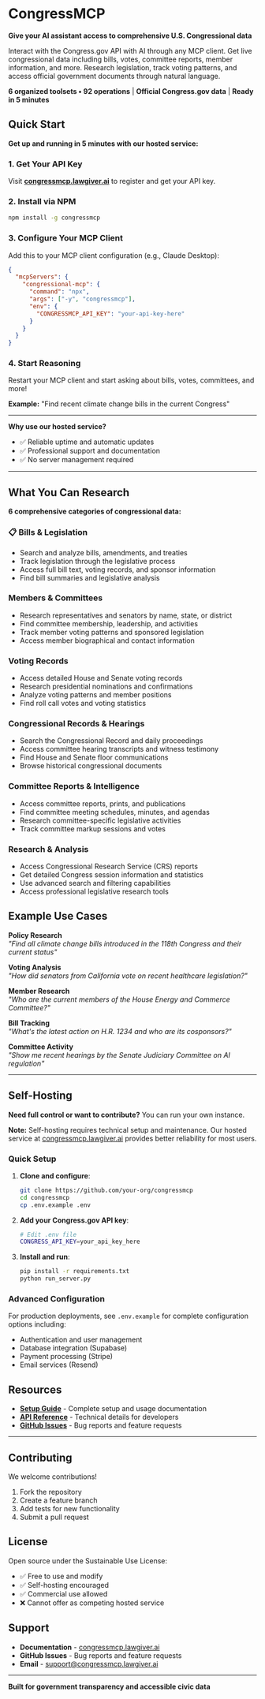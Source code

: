 # CongressMCP

**Give your AI assistant access to comprehensive U.S. Congressional data**

Interact with the Congress.gov API with AI through any MCP client. Get live congressional data including bills, votes, committee reports, member information, and more. Research legislation, track voting patterns, and access official government documents through natural language.

**6 organized toolsets • 92 operations** | **Official Congress.gov data** | **Ready in 5 minutes**

## Quick Start

**Get up and running in 5 minutes with our hosted service:**

### 1. Get Your API Key
Visit **[congressmcp.lawgiver.ai](https://congressmcp.lawgiver.ai)** to register and get your API key.

### 2. Install via NPM
```bash
npm install -g congressmcp
```

### 3. Configure Your MCP Client
Add this to your MCP client configuration (e.g., Claude Desktop):

```json
{
  "mcpServers": {
    "congressional-mcp": {
      "command": "npx",
      "args": ["-y", "congressmcp"],
      "env": {
        "CONGRESSMCP_API_KEY": "your-api-key-here"
      }
    }
  }
}
```

### 4. Start Reasoning
Restart your MCP client and start asking about bills, votes, committees, and more!

**Example:** "Find recent climate change bills in the current Congress"

---

**Why use our hosted service?**
- ✅ Reliable uptime and automatic updates
- ✅ Professional support and documentation  
- ✅ No server management required

---

## What You Can Research

**6 comprehensive categories of congressional data:**

### 📋 **Bills & Legislation**
- Search and analyze bills, amendments, and treaties
- Track legislation through the legislative process  
- Access full bill text, voting records, and sponsor information
- Find bill summaries and legislative analysis

### **Members & Committees**
- Research representatives and senators by name, state, or district
- Find committee membership, leadership, and activities
- Track member voting patterns and sponsored legislation
- Access member biographical and contact information

### **Voting Records**
- Access detailed House and Senate voting records
- Research presidential nominations and confirmations
- Analyze voting patterns and member positions
- Find roll call votes and voting statistics

### **Congressional Records & Hearings**
- Search the Congressional Record and daily proceedings
- Access committee hearing transcripts and witness testimony
- Find House and Senate floor communications
- Browse historical congressional documents

### **Committee Reports & Intelligence**
- Access committee reports, prints, and publications
- Find committee meeting schedules, minutes, and agendas  
- Research committee-specific legislative activities
- Track committee markup sessions and votes

### **Research & Analysis**
- Access Congressional Research Service (CRS) reports
- Get detailed Congress session information and statistics
- Use advanced search and filtering capabilities
- Access professional legislative research tools

## Example Use Cases

**Policy Research**  
*"Find all climate change bills introduced in the 118th Congress and their current status"*

**Voting Analysis**  
*"How did senators from California vote on recent healthcare legislation?"*

**Member Research**  
*"Who are the current members of the House Energy and Commerce Committee?"*

**Bill Tracking**  
*"What's the latest action on H.R. 1234 and who are its cosponsors?"*

**Committee Activity**  
*"Show me recent hearings by the Senate Judiciary Committee on AI regulation"*

---

## Self-Hosting

**Need full control or want to contribute?** You can run your own instance.

**Note:** Self-hosting requires technical setup and maintenance. Our hosted service at [congressmcp.lawgiver.ai](https://congressmcp.lawgiver.ai) provides better reliability for most users.

### Quick Setup

1. **Clone and configure**:
   ```bash
   git clone https://github.com/your-org/congressmcp
   cd congressmcp
   cp .env.example .env
   ```

2. **Add your Congress.gov API key**:
   ```bash
   # Edit .env file
   CONGRESS_API_KEY=your_api_key_here
   ```

3. **Install and run**:
   ```bash
   pip install -r requirements.txt
   python run_server.py
   ```

### Advanced Configuration

For production deployments, see `.env.example` for complete configuration options including:
- Authentication and user management
- Database integration (Supabase)
- Payment processing (Stripe)  
- Email services (Resend)

## Resources

- **[Setup Guide](https://congressmcp.lawgiver.ai)** - Complete setup and usage documentation
- **[API Reference](./documentation/)** - Technical details for developers
- **[GitHub Issues](https://github.com/your-org/congressmcp/issues)** - Bug reports and feature requests

---

## Contributing

We welcome contributions!

1. Fork the repository
2. Create a feature branch  
3. Add tests for new functionality
4. Submit a pull request

## License

Open source under the Sustainable Use License:
- ✅ Free to use and modify
- ✅ Self-hosting encouraged
- ✅ Commercial use allowed
- ❌ Cannot offer as competing hosted service

## Support

- **Documentation** - [congressmcp.lawgiver.ai](https://congressmcp.lawgiver.ai)
- **GitHub Issues** - Bug reports and feature requests  
- **Email** - support@congressmcp.lawgiver.ai

---

**Built for government transparency and accessible civic data**
